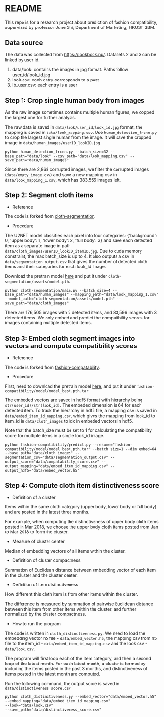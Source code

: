 # README

This repo is for a research project about prediction of fashion compatibility, supervised by professor June Shi, Department of Marketing, HKUST SBM.

## Data source
The data was collected from https://lookbook.nu/. Datasets 2 and 3 can be linked by user id. 

1. data/look: contains the images in jpg format. Paths follow user_id/look_id.jpg
2. look.csv: each entry corresponds to a post
3. lb_user.csv: each entry is a user

## Step 1: Crop single human body from images

As the raw image sometimes contains multiple human figures, we copped the largest one for further analysis.

The raw data is saved in `data/look/user_id/look_id.jpg` format, the mapping is saved in `data/look_mapping.csv`. Use `human_detection_frcnn.py` to crop the largest single human from the image. It will save the cropped image in `data/human_images/userID_lookID.jpg` 

```
python human_detection_frcnn.py --batch_size=32 --base_path="data/look" --csv_path="data/look_mapping.csv" --save_path="data/human_images"
```

Since there are 2,868 corrupted images, we filter the corrupted images (`data/empty_image.csv`) and save a new mapping csv in `data/look_mapping_1.csv`, which has 383,556 images left.


## Step 2: Segment cloth items

- Reference

The code is forked from [cloth-segmentation](https://github.com/levindabhi/cloth-segmentation).

- Procedure

The U2NET model classifies each pixel into four categories: {'background': 0, 'upper body': 1, 'lower body': 2, 'full body': 3} and save each detected item as a separate image in path `data/cloth_images/userID_lookID_itemID.jpg`. Due to cuda memory constraint, the max batch_size is up to 4. It also outputs a csv in `data/segmentation_output.csv` that gives the number of detected cloth items and their categories for each look_id image.

Download the pretrain model [here](https://drive.google.com/file/d/1mhF3yqd7R-Uje092eypktNl-RoZNuiCJ/view) and put it under `cloth-segmentation/assets/model.pth`.

```
python cloth-segmentation/main.py --batch_size=4 --base_path="data/human_images" --mapping_path="data/look_mapping_1.csv" --model_path="cloth-segmentation/assets/model.pth" --save_path="data/cloth_images"
```

There are 176,505 images with 2 detected items, and 83,596 images with 3 detected items. We only embed and predict the compatibility scores for images containing multiple detected items.

## Step 3: Embed cloth segment images into vectors and compute compatibility scores

- Reference

The code is forked from [fashion-compatability](https://github.com/mvasil/fashion-compatibility).

- Procedure

First, need to download the pretrain model [here](https://drive.google.com/file/d/1JrRgM_EaLQqLw1CNjM65XnTm9rZyLRgj/view), and put it under `fashion-compatibility/model/model_best.pth.tar`

The embeded vectors are saved in hdf5 format with hierarchy being `str(user_id)/str(look_id)`. The embeded dimension is 64 for each detected item. To track the hierarchy in hdf5 file, a mapping csv is saved in `data/embed_item_id_mapping.csv`, which gives the mapping from look_id to item_id in `data/cloth_images` to idx in embeded vectors in hdf5. 

Note that the batch_size must be set to 1 for calculating the compatibility score for multiple items in a single look_id image.

```
python fashion-compatibility/predict.py --resume="fashion-compatibility/model/model_best.pth.tar" --batch_size=1 --dim_embed=64 --base_path="data/cloth_images" --segmentation_csv="data/segmentation_output.csv" --output_score="data/compatability_score.csv" --output_mapping="data/embed_item_id_mapping.csv" --output_hdf5="data/embed_vector.h5"
```


## Step 4: Compute cloth item distinctiveness score

- Definition of a cluster

Items within the same cloth category (upper body, lower body or full body) and are posted in the latest three months. 

For example, when computing the distinctiveness of upper body cloth items posted in Mar 2018, we choose the upper body cloth items posted from Jan to Mar 2018 to form the cluster.


- Measure of cluster center

Median of embedding vectors of all items within the cluster.

- Definition of cluster compactness 

Summation of Euclidean distance between embedding vector of each item in the cluster and the cluster center.

- Definition of item distinctiveness

How different this cloth item is from other items within the cluster.

The difference is measured by summation of pairwise Euclidean distance between this item from other items within the cluster, and further normalized by the cluster compactness.


- How to run the program

The code is written in `cloth_distinctiveness.py`. We need to load the embedding vector h5 file - `data/embed_vector.h5`, the mapping csv from h5 file to the item_id - `data/embed_item_id_mapping.csv` and the look csv - `data/look.csv`.

The program will first loop each of the item category, and then a second loop of the latest month. For each latest month, a cluster is formed by including the items posted in the past 3 months, and distinctiveness of items posted in the latest month are computed. 

Run the following command, the output score is saved in `data/distinctiveness_score.csv`

```
python cloth_distinctiveness.py --embed_vector="data/embed_vector.h5" --embed_mapping="data/embed_item_id_mapping.csv"
--look="data/look.csv"
--save_path="data/distinctiveness_score.csv"
```
